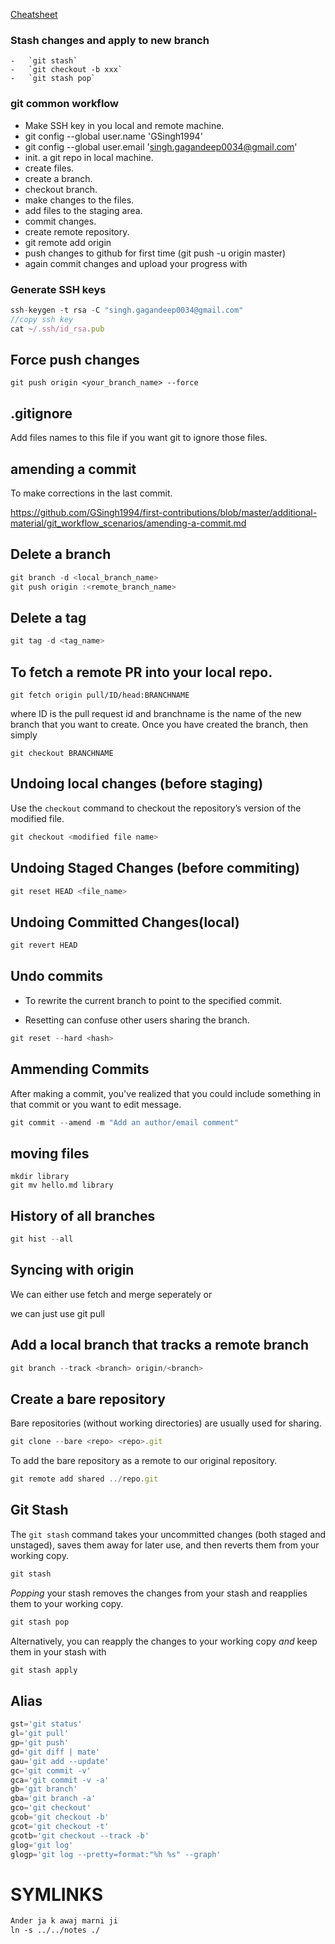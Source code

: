 
[Cheatsheet](https://education.github.com/git-cheat-sheet-education.pdf)

### Stash changes and apply to new branch
```
-   `git stash`
-   `git checkout -b xxx`
-   `git stash pop`
```

### git common workflow
* Make SSH key in you local and remote machine.
* git config --global user.name 'GSingh1994'
* git config --global user.email 'singh.gagandeep0034@gmail.com'
* init. a git repo in local machine.
* create files.
* create a branch.
* checkout branch.
* make changes to the files.
* add files to the staging area.
* commit changes.
* create remote repository.
* git remote add origin <add https of remote repo.>
* push changes to github for first time (git push -u origin master)
* again commit changes and upload your progress with <git push>

### Generate SSH keys

```js
ssh-keygen -t rsa -C "singh.gagandeep0034@gmail.com"
//copy ssh key
cat ~/.ssh/id_rsa.pub 
```

## Force push changes

```git
git push origin <your_branch_name> --force
```

## .gitignore

Add files names to this file if you want  git to ignore those files.

## amending a commit

To make corrections in the last commit.

https://github.com/GSingh1994/first-contributions/blob/master/additional-material/git_workflow_scenarios/amending-a-commit.md

## Delete a branch

```js
git branch -d <local_branch_name>
git push origin :<remote_branch_name>
```

## Delete a tag

```js
git tag -d <tag_name>
```

## To fetch a remote PR into your local repo.

```
git fetch origin pull/ID/head:BRANCHNAME
```

where ID is the pull request id and branchname is the name of the new branch that you want to create. Once you have created the branch, then simply

```
git checkout BRANCHNAME
```

## Undoing local changes (before staging)

Use the `checkout` command to checkout the repository’s version of the modified file.

```js
git checkout <modified file name>
```

## Undoing Staged Changes (before commiting)

```js
git reset HEAD <file_name>
```

## Undoing Committed Changes(local)

```js
git revert HEAD
```

## Undo commits

* To rewrite the current branch to point to the specified commit.

* Resetting can confuse other users sharing the branch.

```js
git reset --hard <hash>
```

## Ammending Commits

After making a commit, you've realized that you could include something in that commit or you want to edit message.

```js
git commit --amend -m "Add an author/email comment"
```

## moving files

```
mkdir library
git mv hello.md library
```

## History of all branches

```js
git hist --all
```

## Syncing with origin

We can either use fetch and merge seperately or

we can just use git pull

## Add a local branch that tracks a remote branch

```js
git branch --track <branch> origin/<branch>
```

## Create a bare repository

Bare repositories (without working directories) are usually used for sharing.

```js
git clone --bare <repo> <repo>.git
```

To add the bare repository as a remote to our original repository.

```js
git remote add shared ../repo.git
```

## Git Stash

The `git stash` command takes your uncommitted changes (both staged and unstaged), saves them away for later use, and then reverts them from your working copy.

```js
git stash
```

*Popping* your stash removes the changes from your stash and reapplies them to your working copy.

```js
git stash pop
```

Alternatively, you can reapply the changes to your working copy *and* keep them in your stash with 

```js
git stash apply
```

## Alias

```js
gst='git status'
gl='git pull'
gp='git push'
gd='git diff | mate'
gau='git add --update'
gc='git commit -v'
gca='git commit -v -a'
gb='git branch'
gba='git branch -a'
gco='git checkout'
gcob='git checkout -b'
gcot='git checkout -t'
gcotb='git checkout --track -b'
glog='git log'
glogp='git log --pretty=format:"%h %s" --graph'
```

# SYMLINKS

```css
Ander ja k awaj marni ji
ln -s ../../notes ./
```

<!--stackedit_data:
eyJoaXN0b3J5IjpbMTQyOTA0MTM1MV19
-->